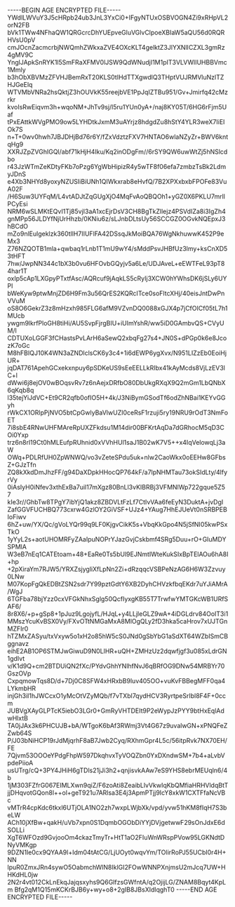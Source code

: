-----BEGIN AGE ENCRYPTED FILE-----
YWdlLWVuY3J5cHRpb24ub3JnL3YxCi0+IFgyNTUxOSBVOGN4Zi9xRHpVL2orN2FB
bVk1TWw4NFhaQW1QRGcrcDhYUEpveGluVGlvClpoeXBIaW5aQU56d0RQRHVsU0pV
cmJOcnZacmcrbjNWQmhZWkxaZVE4OXcKLT4gelktZ3JlYXNlICZXL3gmRz4gMV9C
YnglJApkSnRYK1l5SmFRaXFMV0lJSW9QdWNudjI1M1pIT3VLVWlIUHBBVmc1Mmly
b3hObXBVMzZFVHJBemRxT20KLS0tIHdTTXgwdlQ3THptVUJRMVluNzlTZHJGeElq
WTVMbVNRa2hsQktjZ3hOUVkK55reejbVE1PpJqIZTBu951/Gv+Jmirfq42cMzrkr
kvoIsRwEiqvm3h+wqoNM+JhTv9sj/l5ru1YUn0yA+/naj8KY05T/6HG6rFjm5Uaf
tPxEAttkWVgPMO9ow5LYHDtkJxmM3uAYrjz8hdgdZu8hStY4YLR3weX7IiEIOk7S
n+T+0wv0hwh7JBJDHjBd76r6Y/fZxVdztzFXV7HNTAO6wlaNZyZr+BWV6kntqHg9
XXRJZpZVGhIGQl/abf71kHjH4Iku/Kq2inODgFm//6rSY9QW6uwWtZj5hNSlcdbo
r43JzWTmZeKDtyFKb7oPzg6YgWbHipizR4y5wTF8f06efa7zmbzTsBk2LdmyJDnS
e4Xb3NHYd8yoxyNZUSIiBiUNh1QIWkxrab8eHvfQ/7B2XPXxbxbFPOFe83VuA02F
/H6Suw3UYFqM/L4vtADJtZqGUgXjO4MqFvAoQBQOh1+yGZ0X6PKLU7mrllPCyEsi
NRM6wSLMKtEQvI1Tj85vjI3aA1xcEjrDsV3CH8BgTkZllejz4PSVdIZa8i3IgZh4
gnMPp56JLDYfNjUrHhzb/0KNiu6z/sLJnbDLtsUy56SCCGZ0OGvkNQEpxJ3hBCdO
mZo9nlEulgeklzk360tllH7IIUFlFA42DSsqJkMoiBQA76WgNkhuwwK452P9eMx3
Z76NZQOTB1mla+qwbaq1rLnb1T1mU9wY4/sMddPsvJHBfUz3lmy+ksCnXD53tHFT
7hw/JwpNN344c1bX3b0vu6HFOvbGQyjv5a6Le/UDJAveL+eEWTFeL93pT84har1T
oxIp5cAp1LXGpyPTxtfAsc/AQRcuf9jAqkLS5cRyIj3XCW0hYWhsDK6jSLy6UYPl
bWeKyw9ptwMnjZD6H9Fm3u56QrES2KQRcITce0soFltcXHj/40eisJntDwPnVVuM
oS8O6GekrZ3z8mHzxh985FLG6afM9VZvnDQ0088xGJX4p7jCfOICf05tL7h1MUcb
ywgm9lkrfPloGH8tiHi/AU5SvpFjrgBIU+iUImYshR/ww5iD0GAmbvQS+CVyUM/l
CDTUXoLGGF3fCHastsPvLArH6aSewQ2xbqFg27s4+JN0S+dPGp0k6e8JcozK7oGc
M8hFBIQJ10K4WN3aZNDlclsCK6y3c4+1i6dEWP6ygXvx/N951LIZzEb0EoiHjUR+
jqDAT761ApehGCxekxnpuy6pSDKeUS9sEeEELLkRIbx41kAyMcds8VjLzEV3lC+l
dWwi6j8ejOV0wBOqsvRv7z6nAejxDRfbO80DbUkgRXqX9Q2mGm1LbQNbX6qKqb8q
l35tejYiJdVC+Et9CR2qfb0ofIO5H+4k/J3NiBymGSodTf6odZhNBai1KEYvGGyh
rWkCX1ORlpPjNVO5btCpGwlyBaVlwUZI0ceRsF1rzuji5ry19NRU9rOdT3NmFoET
7i8sbE4RNwUHFMAreRpUXZFkdsu1M14dir00BFKrtAqDa7dGRhocM5qD3COi0Yxp
trz6n8rl19Ct0hMLEufpRUhnid0xVVhHUl1saJ1B02wK7V5++x4IqVelowqLj3aW
OWq+PDLRfUH0ZpWNWQ/vo3vZeteSPdu5uk+nlw2CaoWkx0oEEHw8GFbsZ+GJzTfn
ZQ8kXkdDmJhzFF/g94DaXDpkHHocQP764kF/a7lpNHMTau73okSIdLty/4lfyrVy
0iAsIyH0iNfev3xthExBa7uil17mXgz80BnLl3vKIBRBj3VFMNlWp722gque5Z57
kIe3r//GhbTw8TPgY7ibYjQ1akz8ZBDVLtFzLf7CtIvVAa6feEyN3DuktA+jvDgI
ZafGGVFUCHBQ773cxrw4GzlOY2GiVSF+UJz4+YAug7HhEJUeVt0nSRBPEBIoFiwv
6hZ+uw/YX/Qc/gVoLYQr99q9LF0KjgvCikK5s+VbqKkGpo4N5jSfNI05kwPSxTkO
1yYyL2s+aotUHOMRFyZAaIpuNOPrYJazGvjCskbmf4SRg5Duu+rO+GIuMDYSPMlA
W3eB7nEq1CATEtoam+48+EaRe0Ts5bUl9EJNmtIWteKukSIxBpTElAOu6hA8I+hp
+2pXiraYm7RJW5/YRXZsjygliXfLpNn2Zi+dRzqqcVSBPeNzAG6H6W3Zzvuy0LNw
M07KopFgQkEDBtZSN2sdr7Y99pztGdtY6XB2DyhCHVzkfbqEKdr7uYJiAMrA/WgJ
6TGFba78bjYzz0cxVFGkNhxSglg50QcfIyxgKB55T7TrwfwYMTGKcWB1URfSAF6/
8r8X6/+p+gSp8+1pJuz9LgojyfL/HJqL+y4LLjleGLZ9wA+4iDGLdrv84OoIT3i1
MMszYcuKvBSX0Vy/FXvOTtNMGaMxA8MlOgQLy2fD3hka5caHrov7xUJTGnMZFIr0
hTZMxZASyu/txVxyw5o1xH2o85hW5cS0JNd0gSbYbG1aSdXT64WZbISmCBggnavz
eihE2AB1OP6STMJwGiwuD9N0LIHR+uQH+ZMHzUz2dqwfjgf3u085xLdrGN1gdIvt
v/K1d9Q+cm2BTDUiQN2fXc/PYdvGhhYNlhfNvJ6qBRfOG9DNw54MRBYr70GszOVp
CxpqmowTqs8D/d+7Dj0C8SFW4xHRxbB9luv405OO+vuKvFBBegMFF0qa4LYkmbHR
injGh3il1hJWCcxO1yMcOtVZyMQb/f7vTXbl7qydHCV3RyrtpeSrIbl8F4F+0ccm
JUBVgXAyGLPTcK5iebO3LGr0+GmRyVHTDEIt9P2eWypJzPYY9btHxEqlAdwHlxtB
TA0jJAx3k6PHCUJB+bA/WTgoK6bAf3RWmj3Vt4G67z9uvalwGN+xPNQFeZZwb64S
P/J03bNiHCP19rJdMjqrhF8aB7Jwb2Cyq/RXhmGpr4L5c/56itpRvk7NX70EH/FE
7Qjvm53OOOeYPdgFhpW597DkqhvxTyVOQZbn0YxDXndwSM+7b4+aLvbVpdePiioA
usUTrg/cQ+3PY4JHiH6gTDls21jJi3h2+qnjisvkAAw7eS9YHS8ebrMEUqln6/4b
1jM303FZfrG067EIMLXwn9qiZ/F6zoAti8ZeaibLlvVkwIqKbQMfiaHRHVldqBtT
jjDHqvotGQon8l++ol+geT921u7ARlsa3E4j3ApmPTjj9IcY8xkW1CXTFfaNcVBc
vMTrR4cpKdc6tkxl6UTjOLA1NO2zh7wxpLWjbXk/vpd/yvw51hKM8fIqH7S3beLW
ACh10jXfBw+qakH/uVb7xpn0S1DqmbOGObDiYYjDVjgetwwF29sOnJdxE6dSOLLi
XgT6WFOzd9GvjooOm4ckazTmyTr+HtT1aO2FIuWnWRspPVow95LGKNdtDNyVMKgp
9DZN1Ie0cx9QYAA9l+Idm04tAtCG/LjUOyt0wqvYm/TOlirRoPJ55UCbI0r4H+NN
lpuR0ZmxJRn4sywO5OabmchWlN8IklGI2FOwWNNPXnjmsU2mJcq7UW+HHKdHL0jw
2N2r4vt012CkLnEkqJajqsxyhs9Q6GlfzsGWfntA/q2OjijLG/ZNAM8Bqyt4KpLm
Bfg2qM1Q15mKCKrBJB6y+wy+o8+2gIB8JBsXIdlqghT0
-----END AGE ENCRYPTED FILE-----
